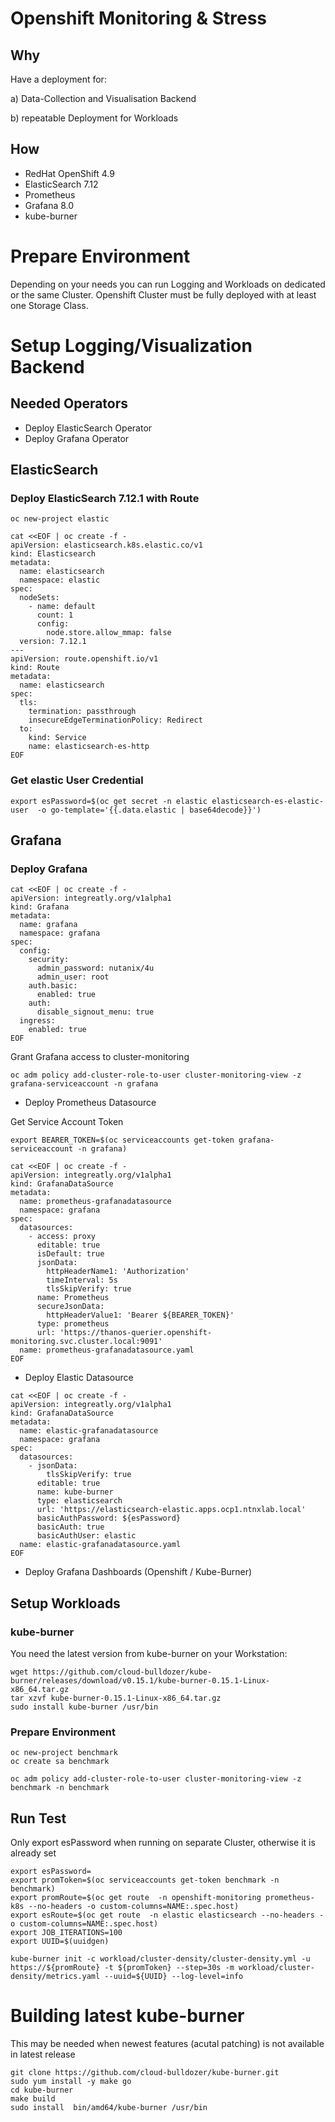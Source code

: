 # Openshift Monitoring & Stress

## Why
Have a deployment for:

a) Data-Collection and Visualisation Backend

b) repeatable Deployment for Workloads

## How
- RedHat OpenShift 4.9
- ElasticSearch 7.12
- Prometheus
- Grafana 8.0
- kube-burner

# Prepare Environment
Depending on your needs you can run Logging and Workloads on dedicated or the same Cluster.
Openshift Cluster must be fully deployed with at least one Storage Class.

# Setup Logging/Visualization Backend

## Needed Operators
- Deploy ElasticSearch Operator
- Deploy Grafana Operator

## ElasticSearch
### Deploy ElasticSearch 7.12.1 with Route
```
oc new-project elastic

cat <<EOF | oc create -f -
apiVersion: elasticsearch.k8s.elastic.co/v1
kind: Elasticsearch
metadata:
  name: elasticsearch
  namespace: elastic
spec:
  nodeSets:
    - name: default
      count: 1
      config:
        node.store.allow_mmap: false
  version: 7.12.1
---
apiVersion: route.openshift.io/v1
kind: Route
metadata:
  name: elasticsearch
spec:
  tls:
    termination: passthrough
    insecureEdgeTerminationPolicy: Redirect
  to:
    kind: Service
    name: elasticsearch-es-http
EOF
```
### Get elastic User Credential
```
export esPassword=$(oc get secret -n elastic elasticsearch-es-elastic-user  -o go-template='{{.data.elastic | base64decode}}')
```
## Grafana

### Deploy Grafana
```
cat <<EOF | oc create -f -
apiVersion: integreatly.org/v1alpha1
kind: Grafana
metadata:
  name: grafana
  namespace: grafana
spec:
  config:
    security:
      admin_password: nutanix/4u
      admin_user: root
    auth.basic:
      enabled: true
    auth:
      disable_signout_menu: true
  ingress:
    enabled: true
EOF
```

Grant Grafana access to cluster-monitoring
```
oc adm policy add-cluster-role-to-user cluster-monitoring-view -z grafana-serviceaccount -n grafana
```

- Deploy Prometheus Datasource

Get Service Account Token
```
export BEARER_TOKEN=$(oc serviceaccounts get-token grafana-serviceaccount -n grafana)
```

```
cat <<EOF | oc create -f -
apiVersion: integreatly.org/v1alpha1
kind: GrafanaDataSource
metadata:
  name: prometheus-grafanadatasource
  namespace: grafana
spec:
  datasources:
    - access: proxy
      editable: true
      isDefault: true
      jsonData:
        httpHeaderName1: 'Authorization'
        timeInterval: 5s
        tlsSkipVerify: true
      name: Prometheus
      secureJsonData:
        httpHeaderValue1: 'Bearer ${BEARER_TOKEN}'
      type: prometheus
      url: 'https://thanos-querier.openshift-monitoring.svc.cluster.local:9091'
  name: prometheus-grafanadatasource.yaml
EOF

```

- Deploy Elastic Datasource


```
cat <<EOF | oc create -f -
apiVersion: integreatly.org/v1alpha1
kind: GrafanaDataSource
metadata:
  name: elastic-grafanadatasource
  namespace: grafana
spec:
  datasources:
    - jsonData:
        tlsSkipVerify: true
      editable: true
      name: kube-burner
      type: elasticsearch
      url: 'https://elasticsearch-elastic.apps.ocp1.ntnxlab.local'
      basicAuthPassword: ${esPassword}
      basicAuth: true
      basicAuthUser: elastic
  name: elastic-grafanadatasource.yaml
EOF
```  
- Deploy Grafana Dashboards (Openshift / Kube-Burner)

## Setup Workloads
### kube-burner
You need the latest version from kube-burner on your Workstation:

```
wget https://github.com/cloud-bulldozer/kube-burner/releases/download/v0.15.1/kube-burner-0.15.1-Linux-x86_64.tar.gz
tar xzvf kube-burner-0.15.1-Linux-x86_64.tar.gz
sudo install kube-burner /usr/bin
```

### Prepare Environment
```
oc new-project benchmark
oc create sa benchmark

oc adm policy add-cluster-role-to-user cluster-monitoring-view -z benchmark -n benchmark
```

## Run Test

Only export esPassword when running on separate Cluster, otherwise it is already set

```
export esPassword= 
export promToken=$(oc serviceaccounts get-token benchmark -n benchmark)
export promRoute=$(oc get route  -n openshift-monitoring prometheus-k8s --no-headers -o custom-columns=NAME:.spec.host)
export esRoute=$(oc get route  -n elastic elasticsearch --no-headers -o custom-columns=NAME:.spec.host)
export JOB_ITERATIONS=100
export UUID=$(uuidgen)

kube-burner init -c workload/cluster-density/cluster-density.yml -u https://${promRoute} -t ${promToken} --step=30s -m workload/cluster-density/metrics.yaml --uuid=${UUID} --log-level=info
```



# Building latest kube-burner
This may be needed when newest features (acutal patching) is not available in latest release
```
git clone https://github.com/cloud-bulldozer/kube-burner.git
sudo yum install -y make go
cd kube-burner
make build
sudo install  bin/amd64/kube-burner /usr/bin
```
